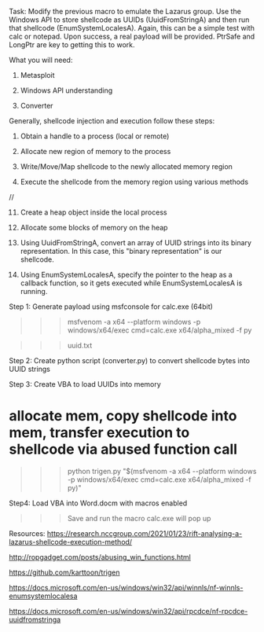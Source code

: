 Task: Modify the previous macro to emulate the Lazarus group. Use the Windows API to store shellcode as UUIDs (UuidFromStringA) and then run that shellcode (EnumSystemLocalesA). Again, this can be a simple test with calc or notepad. Upon success, a real payload will be provided. PtrSafe and LongPtr are key to getting this to work.


What you will need:

1. Metasploit

2. Windows API understanding

3. Converter


Generally, shellcode injection and execution follow these steps:



1. Obtain a handle to a process (local or remote)

2. Allocate new region of memory to the process

3. Write/Move/Map shellcode to the newly allocated memory region

4. Execute the shellcode from the memory region using various methods

//

11. Create a heap object inside the local process

22. Allocate some blocks of memory on the heap

33. Using UuidFromStringA, convert an array of UUID strings into its binary representation. In this case, this "binary representation" is our shellcode.

44. Using EnumSystemLocalesA, specify the pointer to the heap as a callback function, so it gets executed while EnumSystemLocalesA is running.



Step 1: Generate payload using msfconsole for calc.exe (64bit)

>>> msfvenom -a x64 --platform windows -p windows/x64/exec cmd=calc.exe x64/alpha_mixed -f py

>>> uuid.txt


Step 2: Create python script (converter.py) to convert shellcode bytes into UUID strings



Step 3: Create VBA to load UUIDs into memory

# allocate mem, copy shellcode into mem, transfer execution to shellcode via abused function call

>>> python trigen.py "$(msfvenom -a x64 --platform windows -p windows/x64/exec cmd=calc.exe x64/alpha_mixed -f py)"


Step4: Load VBA into Word.docm with macros enabled
>>> Save and run the macro
>>> calc.exe will pop up




Resources:
https://research.nccgroup.com/2021/01/23/rift-analysing-a-lazarus-shellcode-execution-method/

http://ropgadget.com/posts/abusing_win_functions.html

https://github.com/karttoon/trigen

https://docs.microsoft.com/en-us/windows/win32/api/winnls/nf-winnls-enumsystemlocalesa

https://docs.microsoft.com/en-us/windows/win32/api/rpcdce/nf-rpcdce-uuidfromstringa
